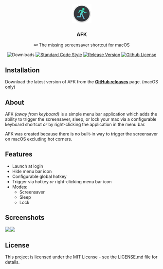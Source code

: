 <p align="center">
    <img src="./screenshots/icon@2x.png" height="64">
    <h3 align="center">AFK</h3>
    <p align="center">💤 The missing screensaver shortcut for macOS<p>
    <p align="center"><img src="https://img.shields.io/github/downloads/jamieweavis/afk/total.svg" alt="Downloads"> <a href="https://github.com/feross/standard"><img src="https://img.shields.io/badge/code%20style-standard-brightgreen.svg" alt="Standard Code Style"></a> <a href="https://github.com/jamieweavis/afk/releases"><img src="https://img.shields.io/github/release/jamieweavis/afk.svg" alt="Release Version"></a> <a href="https://raw.githubusercontent.com/jamieweavis/afk/master/LICENSE.md"><img src="https://img.shields.io/badge/license-MIT-blue.svg" alt="Github License"></a></p>
</p>

## Installation

Download the latest version of AFK from the **[GitHub releases](https://github.com/jamieweavis/afk/releases)** page. (macOS only)

## About

AFK *(away from keyboard)* is a simple menu bar application which adds the ability to trigger the screensaver, sleep, or lock your mac via a configurable keyboard shortcut *or* by right-clicking the application in the menu bar.

AFK was created because there is no built-in way to trigger the screensaver on macOS excluding hot corners.

## Features

* Launch at login
* Hide menu bar icon
* Configurable global hotkey
* Trigger via hotkey *or* right-clicking menu bar icon
* Modes:
	* Screensaver
	* Sleep
	* Lock

## Screenshots

<img src="https://github.com/jamieweavis/afk/raw/master/screenshots/menubar.png" width="380"><img src="https://github.com/jamieweavis/afk/raw/master/screenshots/preferences.png" width="380">

## License

This project is licensed under the MIT License - see the [LICENSE.md](LICENSE.md) file for details.
